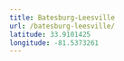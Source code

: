 ```yaml
---
title: Batesburg-Leesville
url: /batesburg-leesville/
latitude: 33.9101425
longitude: -81.5373261
---
```

